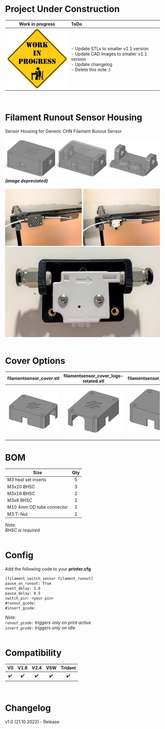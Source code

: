 # Project Under Construction

|Work in progress|ToDo|
|:---:|:---|
|![Work_in_Progress](Images/work_in_progress.jpg)|- Update STLs to smaller v1.1 version<br>- Update CAD Images to smaller v1.1 version<br>- Update changelog<br>- Delete this note :)|

<br>

# Filament Runout Sensor Housing
Sensor Housing for Generic CHN Filament Runout Sensor
<br><br>
![FS_Case_Drawing](Images/FS_Case_Drawing.png)
<br>
_**(image depreciated)**_
<br><br>
![Assembled_01](Images/Assembled_01.PNG)
<br>
![Sensor_Detail_01](Images/Sensor_Detail_01.jpg)
<br><br>

# Cover Options
|filamentsensor_cover.stl|filamentsensor_cover_logo-rotated.stl|filamentsensor_cover_nologo.stl|
|---|---|---|
| ![Cover_01](Images/Cover_01.PNG) | ![Cover_02](Images/Cover_02.PNG) | ![Cover_03](Images/Cover_03.PNG) |



# BOM
|Size|Qty|
|---|:---:|
|M3 heat set inserts|5|
|M3x20 BHSC|3|
|M3x16 BHSC|2|
|M3x8 BHSC|2|
|M10 4mm OD tube connector|2|
|M3 T-Nut|2|

_Note:
<br>
BHSC is required_
<br><br>

# Config
Add the following code to your **printer.cfg**
<br>
```
[filament_switch_sensor filament_runout]
pause_on_runout: True
event_delay: 3.0
pause_delay: 0.5
switch_pin: <your pin>
#runout_gcode:
#insert_gcode:
```
_Note:
<br>
`runout_gcode:` triggers only on print active
<br>
`insert_gcode:` triggers only on idle_
<br><br>

# Compatibility

|V0|V1.8|V2.4|VSW|Trident|
|:---:|:---:|:---:|:---:|:---:|
| :heavy_check_mark: | :heavy_check_mark: | :heavy_check_mark: | :heavy_check_mark: | :heavy_check_mark: |

<br>

# Changelog
v1.0 (21.10.2022) - Release
<br>
